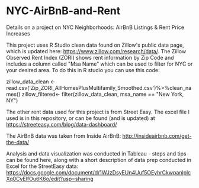 # NYC-AirBnB-and-Rent
Details on a project on NYC Neighborhoods: AirBnB Listings &amp; Rent Price Increases 

This project uses R Studio clean data found on Zillow's public data page, which is updated here: https://www.zillow.com/research/data/. The Zillow Observed Rent Index (ZORI) shows rent information by Zip Code and includes a column called "Msa Name" which can be used to filter for NYC or your desired area. To do this in R studio you can use this code: 

zillow_data_clean <-read.csv('Zip_ZORI_AllHomesPlusMultifamily_Smoothed.csv')%>%clean_names() 
zillow_filtered<- filter(zillow_data_clean, msa_name == "New York, NY")

The other rent data used for this project is from Street Easy. The excel file I used is in this repository, or can be found (and is updated) at https://streeteasy.com/blog/data-dashboard/

The AirBnB data was taken from Inside AirBnB: http://insideairbnb.com/get-the-data/ 

Analysis and data visualization was conducted in Tableau - steps and tips can be found here, along with a short description of data prep conducted in Excel for the StreetEasy data: https://docs.google.com/document/d/1WJzDsyEUn4Uuf5OEyhrCkwpanlplcXq0CyElfOu6K6o/edit?usp=sharing 


